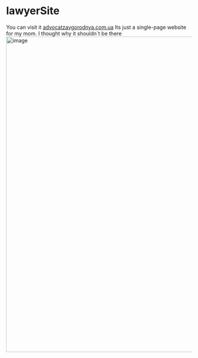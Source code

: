 # lawyerSite
You can visit it [advocatzavgorodnya.com.ua](https://advocatzavgorodnya.com.ua)
Its just a single-page website for my mom. I thought why it shouldn`t be there
<img width="1900" height="856" alt="image" src="https://github.com/user-attachments/assets/9c03fa50-157a-4469-aa3c-9c4398107b82" />
